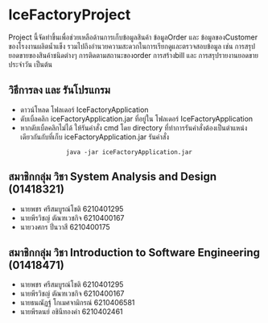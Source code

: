 # IceFactoryProject
Project นี้จัดทำขึ้นเพื่อช่วยเหลือด้านการเก็บข้อมูลสินค้า ข้อมูลOrder และ ข้อมูลของCustomer ของโรงงานผลิตน้ำแข็ง รวมไปถึงอำนวยความสะดวกในการเรียกดูและตรวจสอบข้อมูล เช่น การสรุปยอดขายของสินค้าชนิดต่างๆ การติดตามสถานะของorder การสร้างbill และ การสรุปรายงานยอดขายประจำวัน เป็นต้น

## วิธีการลง และ รันโปรแกรม 
-  ดาวน์โหลด โฟลเดอร์ IceFactoryApplication
-  ดับเบิ้ลคลิก iceFactoryApplication.jar ที่อยู่ใน โฟลเดอร์ IceFactoryApplication
-  หากดับเบิ้ลคลิกไม่ได้ ให้รันคำสั่ง cmd โดย directory ที่ทำการรันคำสั่งต้องเป็นตำแหน่งเดียวกันกับที่เก็บ iceFactoryApplication.jar รันคำสั่ง 

```
          		java -jar iceFactoryApplication.jar
```  

## สมาชิกกลุ่ม วิชา System Analysis and Design (01418321)
- นายพชร     ศรีสมบูรณ์โชติ  6210401295
- นายพีรวิชญ์   ตัณฑเวชกิจ   6210400167
- นายวงศกร 	  ปิ่นวาสี 		   6210400175

## สมาชิกกลุ่ม วิชา Introduction to Software Engineering (01418471)
- นายพชร    ศรีสมบูรณ์โชติ   6210401295
- นายพีรวิชญ์ ตัณฑเวชกิจ     6210400167
- นายธนณัฏฐ์ โกเมศจามิกรณ์  6210406581
- นายพีรดนย์ อชินีทองคำ     6210402461
